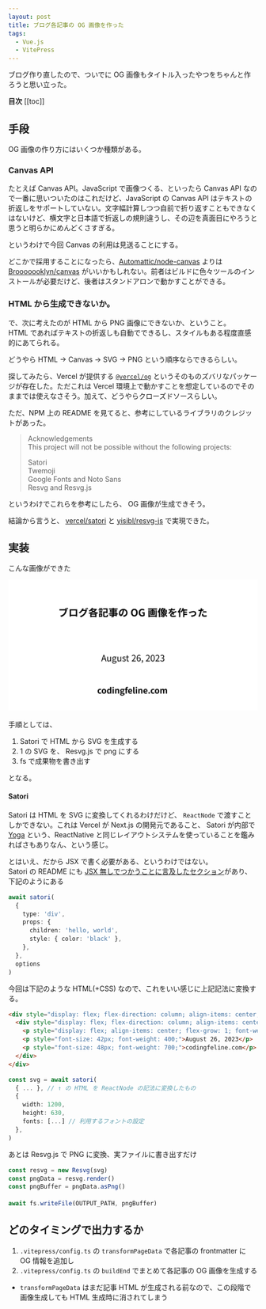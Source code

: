 ```yaml
---
layout: post
title: ブログ各記事の OG 画像を作った
tags:
  - Vue.js
  - VitePress
---
```


ブログ作り直したので、ついでに OG 画像もタイトル入ったやつをちゃんと作ろうと思い立った。


**目次**
[[toc]]

## 手段

OG 画像の作り方にはいくつか種類がある。

### Canvas API

たとえば Canvas API。JavaScript で画像つくる、といったら Canvas API なので一番に思いついたのはこれだけど、JavaScript の Canvas API はテキストの折返しをサポートしていない。文字幅計算しつつ自前で折り返すこともできなくはないけど、横文字と日本語で折返しの規則違うし、その辺を真面目にやろうと思うと明らかにめんどくさすぎる。

というわけで今回 Canvas の利用は見送ることにする。

どこかで採用することになったら、[Automattic/node-canvas](https://github.com/Automattic/node-canvas) よりは [Brooooooklyn/canvas](https://github.com/Brooooooklyn/canvas) がいいかもしれない。前者はビルドに色々ツールのインストールが必要だけど、後者はスタンドアロンで動かすことができる。

### HTML から生成できないか。

で、次に考えたのが HTML から PNG 画像にできないか、ということ。  
HTML であればテキストの折返しも自動でできるし、スタイルもある程度直感的にあてられる。

どうやら HTML -> Canvas -> SVG -> PNG という順序ならできるらしい。

探してみたら、Vercel が提供する [`@vercel/og`](https://www.npmjs.com/package/@vercel/og) というそのものズバリなパッケージが存在した。ただこれは Vercel 環境上で動かすことを想定しているのでそのままでは使えなさそう。加えて、どうやらクローズドソースらしい。

ただ、NPM 上の README を見てると、参考にしているライブラリのクレジットがあった。

> Acknowledgements  
> This project will not be possible without the following projects:
>
> Satori  
> Twemoji  
> Google Fonts and Noto Sans  
> Resvg and Resvg.js  

というわけでこれらを参考にしたら、 OG 画像が生成できそう。

結論から言うと、 [vercel/satori](https://github.com/vercel/satori) と [yisibl/resvg-js](https://github.com/yisibl/resvg-js) で実現できた。

## 実装

こんな画像ができた

![OG画像サンプル](/assets/img/posts/2023/08/26/ogp_sample.png)

手順としては、

1. Satori で HTML から SVG を生成する
2. 1 の SVG を、 Resvg.js で png にする
3. fs で成果物を書き出す

となる。

#### Satori

Satori は HTML を SVG に変換してくれるわけだけど、 `ReactNode` で渡すことしかできない。これは Vercel が Next.js の開発元であること、 Satori が内部で [Yoga](https://yogalayout.com/) という、ReactNative と同じレイアウトシステムを使っていることを鑑みればさもありなん、という感じ。

とはいえ、だから JSX で書く必要がある、というわけではない。  
Satori の README にも [JSX 無しでつかうことに言及したセクション](https://github.com/vercel/satori#use-without-jsx)があり、下記のようにある

```ts
await satori(
  {
    type: 'div',
    props: {
      children: 'hello, world',
      style: { color: 'black' },
    },
  },
  options
)
```

今回は下記のような HTML(+CSS) なので、これをいい感じに上記記法に変換する。

```html
<div style="display: flex; flex-direction: column; align-items: center; width: 100%; height: 100%; background-color: white; font-size: 48px;">
  <div style="display: flex; flex-direction: column; align-items: center; height: 100%; padding: 20px 56px;">
    <p style="display: flex; align-items: center; flex-grow: 1; font-weight: 700;">ブログ各記事の OG 画像を作った</p>
    <p style="font-size: 42px; font-weight: 400;">August 26, 2023</p>
    <p style="font-size: 48px; font-weight: 700;">codingfeline.com</p>
  </div>
</div>
```

```ts
const svg = await satori(
  { ... }, // ↑ の HTML を ReactNode の記法に変換したもの
  {
    width: 1200,
    height: 630,
    fonts: [...] // 利用するフォントの設定
  },
)
```

あとは Resvg.js で PNG に変換、実ファイルに書き出すだけ

```ts
const resvg = new Resvg(svg)
const pngData = resvg.render()
const pngBuffer = pngData.asPng()

await fs.writeFile(OUTPUT_PATH, pngBuffer)
```

## どのタイミングで出力するか

1. `.vitepress/config.ts` の `transformPageData` で各記事の frontmatter に OG 情報を追加し
2. `.vitepress/config.ts` の `buildEnd` でまとめて各記事の OG 画像を生成する
  - `transformPageData` はまだ記事 HTML が生成される前なので、この段階で画像生成しても HTML 生成時に消されてしまう
